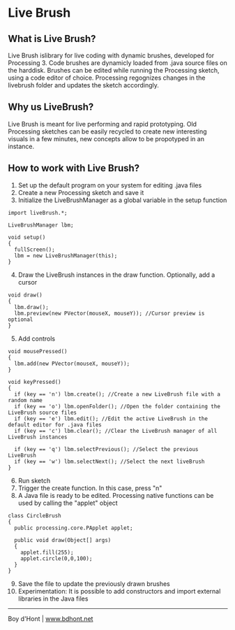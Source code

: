 # Live Brush

## What is Live Brush?
Live Brush islibrary for live coding with dynamic brushes, developed for Processing 3. Code brushes are dynamicly loaded from .java source files on the harddisk. Brushes can be edited while running the Processing sketch, using a code editor of choice. Processing regognizes changes in the livebrush folder and updates the sketch accordingly.

## Why us LiveBrush?
Live Brush is meant for live performing and rapid prototyping. Old Processing sketches can be easily recycled to create new interesting visuals in a few minutes, new concepts allow to be propotyped in an instance.

## How to work with Live Brush?
1. Set up the default program on your system for editing .java files
2. Create a new Processing sketch and save it
3. Initialize the LiveBrushManager as a global variable in the setup function
  ```
  import liveBrush.*;
  
  LiveBrushManager lbm;
  
  void setup()
  {
    fullScreen();
    lbm = new LiveBrushManager(this);
  }
  ```
4. Draw the LiveBrush instances in the draw function. Optionally, add a cursor
  ```
  void draw()
  {
    lbm.draw();
    lbm.preview(new PVector(mouseX, mouseY)); //Cursor preview is optional
  }
  ```
5. Add controls
  ```
  void mousePressed()
  {
    lbm.add(new PVector(mouseX, mouseY));
  }
  
  void keyPressed()
  {
    if (key == 'n') lbm.create(); //Create a new LiveBrush file with a random name
    if (key == 'o') lbm.openFolder(); //Open the folder containing the LiveBrush source files
    if (key == 'e') lbm.edit(); //Edit the active LiveBrush in the default editor for .java files
    if (key == 'c') lbm.clear(); //Clear the LiveBrush manager of all LiveBrush instances

    if (key == 'q') lbm.selectPrevious(); //Select the previous LiveBrush
    if (key == 'w') lbm.selectNext(); //Select the next liveBrush
  }
  ```
6. Run sketch
7. Trigger the create function. In this case, press "n"
8. A Java file is ready to be edited. Processing native functions can be used by calling the "applet" object 
  ```
  class CircleBrush
  {
    public processing.core.PApplet applet;

    public void draw(Object[] args)
    {
      applet.fill(255);
      applet.circle(0,0,100);
    }
  }
  ```
 9. Save the file to update the previously drawn brushes
 10. Experimentation: It is possible to add constructors and import external libraries in the Java files
  
---
Boy d'Hont | www.bdhont.net  
